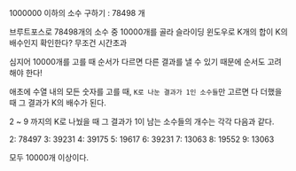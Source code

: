 1000000 이하의 소수 구하기 : 78498 개

브루트포스로 78498개의 소수 중 10000개를 골라 슬라이딩 윈도우로 K개의 합이 K의 배수인지 확인한다? 무조건 시간초과

심지어 10000개를 고를 때 순서가 다르면 다른 결과를 낼 수 있기 때문에 순서도 고려해야 한다!

애초에 수열 내의 모든 숫자를 고를 때, `K로 나눈 결과가 1인 소수들`만 고르면 다 더했을 때 그 결과가 K의 배수가 된다.

2 ~ 9 까지의 K로 나눴을 때 그 결과가 1이 남는 소수들의 개수는 각각 다음과 같다.

2: 78497
3: 39231
4: 39175
5: 19617
6: 39231
7: 13063
8: 19552
9: 13063

모두 10000개 이상이다.
